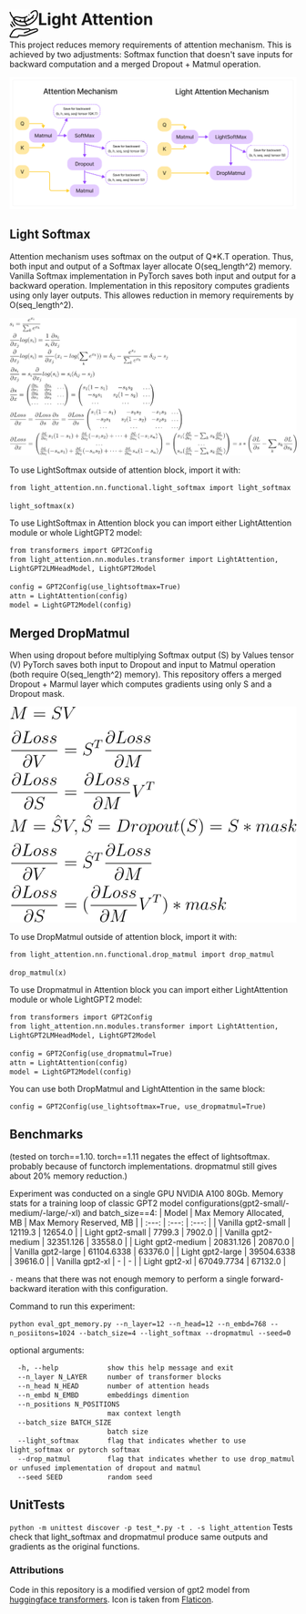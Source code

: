 # <img align="left" alt="Icon" width="50px" src="./img/lightweight.png"> Light Attention

This project reduces memory requirements of attention mechanism. This is achieved by two adjustments: Softmax function that doesn't save inputs for backward computation and a merged Dropout + Matmul operation.

<img src="./img/LightAttention.png">

## Light Softmax
Attention mechanism uses softmax on the output of Q*K.T operation. Thus, both input and output of a Softmax layer allocate O(seq_length^2) memory. 
Vanilla Softmax implementation in PyTorch saves both input and output for a backward operation. 
Implementation in this repository computes gradients using only layer outputs. This allowes reduction in memory requirements by O(seq_length^2).

<img src="./img/softmax.svg">

To use LightSoftmax outside of attention block, import it with:
```
from light_attention.nn.functional.light_softmax import light_softmax

light_softmax(x)
```

To use LightSoftmax in Attention block you can import either LightAttention module or whole LightGPT2 model:
```
from transformers import GPT2Config
from light_attention.nn.modules.transformer import LightAttention, LightGPT2LMHeadModel, LightGPT2Model

config = GPT2Config(use_lightsoftmax=True)
attn = LightAttention(config)
model = LightGPT2Model(config)
```

## Merged DropMatmul
When using dropout before multiplying Softmax output (S) by Values tensor (V) PyTorch saves both input to Dropout and input to Matmul operation (both require O(seq_length^2) memory). This repository offers a merged Dropout + Marmul layer which computes gradients using only S and a Dropout mask. 

<img src="./img/dropmatmul.svg">


To use DropMatmul outside of attention block, import it with:
```
from light_attention.nn.functional.drop_matmul import drop_matmul

drop_matmul(x)
```

To use Dropmatmul in Attention block you can import either LightAttention module or whole LightGPT2 model:
```
from transformers import GPT2Config
from light_attention.nn.modules.transformer import LightAttention, LightGPT2LMHeadModel, LightGPT2Model

config = GPT2Config(use_dropmatmul=True)
attn = LightAttention(config)
model = LightGPT2Model(config)
```

You can use both DropMatmul and LightAttention in the same block:
```
config = GPT2Config(use_lightsoftmax=True, use_dropmatmul=True)
```

## Benchmarks
(tested on torch==1.10. torch==1.11 negates the effect of lightsoftmax. probably because of functorch implementations. dropmatmul still gives about 20% memory reduction.)

Experiment was conducted on a single GPU NVIDIA A100 80Gb. Memory stats for a training loop of classic GPT2 model configurations(gpt2-small/-medium/-large/-xl) and batch_size==4:
| Model  | Max Memory Allocated, MB | Max Memory Reserved, MB |
|  :---:  |  :---:  |  :---:  |
| Vanilla gpt2-small | 12119.3 | 12654.0 |
| Light gpt2-small | 7799.3 | 7902.0 |
| Vanilla gpt2-medium | 32351.126 | 33558.0 |
| Light gpt2-medium | 20831.126 | 20870.0 |
| Vanilla gpt2-large | 61104.6338 | 63376.0 |
| Light gpt2-large | 39504.6338 | 39616.0 |
| Vanilla gpt2-xl | - | - |
| Light gpt2-xl | 67049.7734 | 67132.0 |

```-``` means that there was not enough memory to perform a single forward-backward iteration with this configuration.

Command to run this experiment: 
```
python eval_gpt_memory.py --n_layer=12 --n_head=12 --n_embd=768 --n_posiitons=1024 --batch_size=4 --light_softmax --dropmatmul --seed=0
```
optional arguments:
```
  -h, --help            show this help message and exit
  --n_layer N_LAYER     number of transformer blocks
  --n_head N_HEAD       number of attention heads
  --n_embd N_EMBD       embeddings dimention
  --n_positions N_POSITIONS
                        max context length
  --batch_size BATCH_SIZE
                        batch size
  --light_softmax       flag that indicates whether to use light_softmax or pytorch softmax
  --drop_matmul         flag that indicates whether to use drop_matmul or unfused implementation of dropout and matmul
  --seed SEED           random seed
```

## UnitTests
```python -m unittest discover -p test_*.py -t . -s light_attention```
Tests check that light_softmax and dropmatmul produce same outputs and gradients as the original functions. 

### Attributions
Code in this repository is a modified version of gpt2 model from [huggingface transformers](https://github.com/huggingface/transformers).
Icon is taken from [Flaticon](https://www.flaticon.com/free-icons/lightweight).
